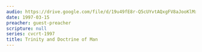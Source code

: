 ```yaml
---
audio: https://drive.google.com/file/d/19u49fE8r-Q5cUYvtAQxgFV8aJooKlMxo/view
date: 1997-03-15
preacher: guest-preacher
scripture: null
series: cvcrt-1997
title: Trinity and Doctrine of Man
---
```

